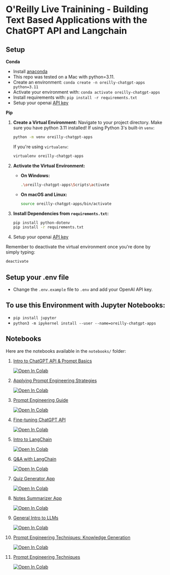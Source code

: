 # O'Reilly Live Trainining - Building Text Based Applications with the ChatGPT API and Langchain

## Setup

**Conda**

- Install [anaconda](https://www.anaconda.com/download)
- This repo was tested on a Mac with python=3.11.
- Create an environment: `conda create -n oreilly-chatgpt-apps python=3.11`
- Activate your environment with: `conda activate oreilly-chatgpt-apps`
- Install requirements with: `pip install -r requirements.txt`
- Setup your openai [API key](https://platform.openai.com/)

**Pip**


1. **Create a Virtual Environment:**
    Navigate to your project directory. Make sure you have python 3.11 installed! 
    If using Python 3's built-in `venv`:
    ```bash
    python -m venv oreilly-chatgpt-apps
    ```
    If you're using `virtualenv`:
    ```bash
    virtualenv oreilly-chatgpt-apps
    ```

2. **Activate the Virtual Environment:**
    - **On Windows:**
      ```bash
      .\oreilly-chatgpt-apps\Scripts\activate
      ```
    - **On macOS and Linux:**
      ```bash
      source oreilly-chatgpt-apps/bin/activate
      ```

3. **Install Dependencies from `requirements.txt`:**
    ```bash
    pip install python-dotenv
    pip install -r requirements.txt
    ```

4. Setup your openai [API key](https://platform.openai.com/)

Remember to deactivate the virtual environment once you're done by simply typing:
```bash
deactivate
```

## Setup your .env file

- Change the `.env.example` file to `.env` and add your OpenAI API key.

## To use this Environment with Jupyter Notebooks:

- ```pip install jupyter```
- ```python3 -m ipykernel install --user --name=oreilly-chatgpt-apps```

## Notebooks

Here are the notebooks available in the `notebooks/` folder:

1. [Intro to ChatGPT API & Prompt Basics](notebooks/1.0-Intro-ChatGPT-API-prompt-basics.ipynb)
   
   [![Open In Colab](https://colab.research.google.com/assets/colab-badge.svg)](https://colab.research.google.com/github/EnkrateiaLucca/oreilly_live_training_llm_apps/blob/main/notebooks/1.0-Intro-ChatGPT-API-prompt-basics.ipynb)

2. [Applying Prompt Engineering Strategies](notebooks/2.0-applying-prompt-engineering-strategies.ipynb)
   
   [![Open In Colab](https://colab.research.google.com/assets/colab-badge.svg)](https://colab.research.google.com/github/EnkrateiaLucca/oreilly_live_training_llm_apps/blob/main/notebooks/2.0-applying-prompt-engineering-strategies.ipynb)

3. [Prompt Engineering Guide](notebooks/2.1-prompt-engineering-guide.ipynb)
   
   [![Open In Colab](https://colab.research.google.com/assets/colab-badge.svg)](https://colab.research.google.com/github/EnkrateiaLucca/oreilly_live_training_llm_apps/blob/main/notebooks/2.1-prompt-engineering-guide.ipynb)

4. [Fine-tuning ChatGPT API](notebooks/3.0-fine-tuning-chatgpt-api.ipynb)
   
   [![Open In Colab](https://colab.research.google.com/assets/colab-badge.svg)](https://colab.research.google.com/github/EnkrateiaLucca/oreilly_live_training_llm_apps/blob/main/notebooks/3.0-fine-tuning-chatgpt-api.ipynb)

5. [Intro to LangChain](notebooks/4.0-intro-to-langchain.ipynb)
   
   [![Open In Colab](https://colab.research.google.com/assets/colab-badge.svg)](https://colab.research.google.com/github/EnkrateiaLucca/oreilly_live_training_llm_apps/blob/main/notebooks/4.0-intro-to-langchain.ipynb)

6. [Q&A with LangChain](notebooks/4.1-qa-with-langchain.ipynb)
   
   [![Open In Colab](https://colab.research.google.com/assets/colab-badge.svg)](https://colab.research.google.com/github/EnkrateiaLucca/oreilly_live_training_llm_apps/blob/main/notebooks/4.1-qa-with-langchain.ipynb)

7. [Quiz Generator App](notebooks/5-quiz_generator_app.ipynb)
   
   [![Open In Colab](https://colab.research.google.com/assets/colab-badge.svg)](https://colab.research.google.com/github/EnkrateiaLucca/oreilly_live_training_llm_apps/blob/main/notebooks/5-quiz_generator_app.ipynb)

8. [Notes Summarizer App](notebooks/6-notes_summarizer_app.ipynb)
   
   [![Open In Colab](https://colab.research.google.com/assets/colab-badge.svg)](https://colab.research.google.com/github/EnkrateiaLucca/oreilly_live_training_llm_apps/blob/main/notebooks/6.0-notes_summarizer_app.ipynb)

9. [General Intro to LLMs](notebooks/general-intro-to-llms.ipynb)
   
   [![Open In Colab](https://colab.research.google.com/assets/colab-badge.svg)](https://colab.research.google.com/github/EnkrateiaLucca/oreilly_live_training_llm_apps/blob/main/notebooks/general-intro-to-llms.ipynb)

10. [Prompt Engineering Techniques: Knowledge Generation](notebooks/prompt-engineering-techniques-knowledge-generation.ipynb)
    
    [![Open In Colab](https://colab.research.google.com/assets/colab-badge.svg)](https://colab.research.google.com/github/EnkrateiaLucca/oreilly_live_training_llm_apps/blob/main/notebooks/prompt-engineering-techniques-knowledge-generation.ipynb)

11. [Prompt Engineering Techniques](notebooks/prompt-engineering-techniques.ipynb)
    
    [![Open In Colab](https://colab.research.google.com/assets/colab-badge.svg)](https://colab.research.google.com/github/EnkrateiaLucca/oreilly_live_training_llm_apps/blob/main/notebooks/prompt-engineering-techniques.ipynb)
